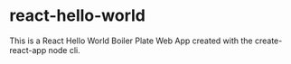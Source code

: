 # react-hello-world
This is a React Hello World Boiler Plate Web App created with the create-react-app node cli.
